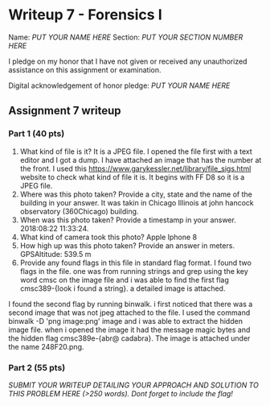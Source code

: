 Writeup 7 - Forensics I
======

Name: *PUT YOUR NAME HERE*
Section: *PUT YOUR SECTION NUMBER HERE*

I pledge on my honor that I have not given or received any unauthorized assistance on this assignment or examination.

Digital acknowledgement of honor pledge: *PUT YOUR NAME HERE*

## Assignment 7 writeup

### Part 1 (40 pts)

1.	What kind of file is it?
It is a JPEG file. I opened the file first with a text editor and I got a dump. I have attached an image that has the number at the front. I used this https://www.garykessler.net/library/file_sigs.html website to check what kind of file it is. It begins with FF D8 so it is a JPEG file.
2.	Where was this photo taken? Provide a city, state and the name of the building in your answer.
It was takin in Chicago Illinois at john hancock observatory (360Chicago) building.
3.	When was this photo taken? Provide a timestamp in your answer.
 2018:08:22 11:33:24.
4.	What kind of camera took this photo?
Apple Iphone 8
5.	How high up was this photo taken? Provide an answer in meters.
GPSAltitude: 539.5 m
6.	Provide any found flags in this file in standard flag format.
 I found two flags in the file. one was from running strings and grep using the key word cmsc on the image file and i was able to find the first flag cmsc389-{look i found a string}. a detailed image is attached. 

 I found the second flag by running binwalk. i first noticed that there was a second image that was not jpeg attached to the file. I used the command binwalk -D 'png image:png' image
 and i was able to extract the hidden image file. when i opened the image it had the message magic bytes and the hidden flag cmsc389e-{abr@ cadabra}. The image is attached under the name 248F20.png.

### Part 2 (55 pts)

*SUBMIT YOUR WRITEUP DETAILING YOUR APPROACH AND SOLUTION TO THIS PROBLEM HERE (>250 words). Dont forget to include the flag!*
